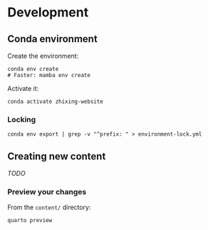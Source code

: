 # Development


## Conda environment

Create the environment:

```
conda env create
# Faster: mamba env create
```

Activate it:

```
conda activate zhixing-website
```


### Locking

```
conda env export | grep -v "^prefix: " > environment-lock.yml
```


## Creating new content

_TODO_


### Preview your changes

From the `content/` directory:

```
quarto preview
```
